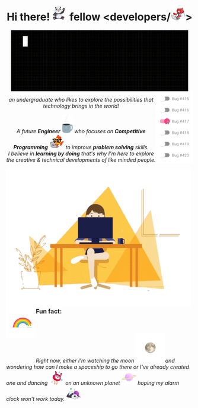 <h1 align="center"> Hi there! <img src="https://github.com/kiiirtiiii/kiiirtiiii/blob/main/gif/friendly_panda_agadhwadwbv8jq.gif" width="40px"> fellow &ltdevelopers/<img src="https://github.com/kiiirtiiii/kiiirtiiii/blob/main/gif/buddy_bear_agadbqeaavccya8.gif" width="40px">&gt</h1>

<div align="center"><img src="https://github.com/kiiirtiiii/kiiirtiiii/blob/main/gif/kirt_sharma.gif" align="center">
<img src="https://github.com/kiiirtiiii/kiiirtiiii/blob/main/gif/output-onlinegiftools.gif" width="100px" align="right">
</div>

<p align="center">
  <em>
    an undergraduate who likes to explore the possibilities that technology brings in the world!
    <br><br>
    A future <b>Engineer</b> <img src="https://github.com/kiiirtiiii/kiiirtiiii/blob/main/gif/coffee.gif" width="30px"> who focuses on <b>Competitive Programming</b> <img src="https://github.com/kiiirtiiii/kiiirtiiii/blob/main/gif/gldfsh_agadbaiaaladvqo.gif" width="40px"> to improve <b>problem solving</b> skills.<br>
    I believe in <b>learning by doing</b> that's why I'm here to explore the creative & technical developments of like minded people.
  </em>
</p> 

<div align="left"> 
  <img src="https://github.com/kiiirtiiii/kiiirtiiii/blob/main/gif/abc.gif" width="500px" align="left">
  <div align="right"><img src="https://github.com/kiiirtiiii/kiiirtiiii/blob/main/gif/rainbow.gif" width="80px" align="left"><br><h3 align="left" margin-top="0px">Fun fact:</h3>
    <em>
      <br>
      <p align="left"> Right now, either I'm watching the moon <img src="https://github.com/kiiirtiiii/kiiirtiiii/blob/main/gif/moon.gif" width="80px">and wondering how can I make a spaceship to go there or I've already created one and dancing <img src="https://github.com/kiiirtiiii/kiiirtiiii/blob/main/gif/qwabbit_agad7wad5kdobw.gif" width="40px"> on an unknown planet <img src="https://github.com/kiiirtiiii/kiiirtiiii/blob/main/gif/planet.gif" width="40px"> hoping my alarm clock won't work today. <img src="https://github.com/kiiirtiiii/kiiirtiiii/blob/main/gif/friendly_panda_agadgaadwbv8jq.gif" width="40px">
    </em>
  </div>
</div>

    
    
